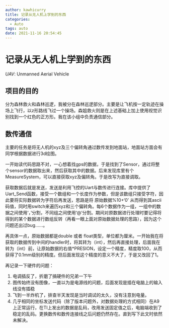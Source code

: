 ```yaml
---
author: kawhicurry
title: 记录从无人机上学到的东西
categories:
  - Auto
tags: auto
date: 2021-11-16 20:54:45
---
```


# 记录从无人机上学到的东西

*UAV*: Unmanned Aerial Vehicle

## 项目的目的

分为森林救火和森林巡逻，我被分在森林巡逻部分。主要是让飞机按一定轨迹在操场上飞行，以z形路线飞过一个操场。森姐救火则是在上述基础上加上使用视觉识别找到一个红色的正方形。我在该小组中负责通信部分。

## 数传通信

主要的任务是将无人机的xyz及三个偏转角通过数传发到地面站，地面站方面会有同学根据数据进行3d绘图。

一开始读代码思路不对，一心想着找gps的数据，于是找到了Sensor，通过将整个sensor的数据取出来，然后获取其中的数据。后来发现库里有个MeasureSystem，可以直接获取xyz及偏转角。于是改写为直接调取。

获取数据后就是发送，发送是利用飞控的Uart与数传进行连接。库中提供了Uart_Send函数，接受一个数组和一个长度作为参数，但是该数组只接受字符，因此要将实际数据转为字符后再发送，思路是将 原始数据%10+‘0’ 从而得到其ascii码值，同时用switch来遍历xyz和三个偏转角。每6个数据作为一组，一组中的数据之间使用‘，’分割，不同组之间使用‘@’分割。期间对原数据进行处理时要记得将得到的某个数据进行数组反转（再看一眼上面对原始数据处理的思路），因为这个问题还出过bug……。

再具体一点，原始数据都是double 或者 float类型，单位都为厘米。一开始我在将获取的数据传到中间的handler时，将其转为（int），然后再直接处理，后面我在转为（int）前，让原始数据的右值*PRESION，设定一个精度，精度取100，从而获得了0.1mm级别的精度。但后面发现这个精度的意义不大了，于是又改回了1。

再记录一下硬件的问题：

1. 电调插反了，折磨了搞硬件的兄弟一下午
2. 图传始终没有图像，一直以为是电源线的问题，后面发现是插在电脑上的输入线没有插稳
3. 飞到一半炸机了，排查半天发现是当时调试的太久，没有注意到电量。
4. 几乎相同的坐标发送代码（除了版本问题外，对数据处理的方式相同）在A9上正常运行，在TI上发出的数据是乱码，改用发送固定值之后，电脑端收到了稳定的乱码。更换数传和数传连接线之后问题仍然存在。直到写下此文时依然未解决。
